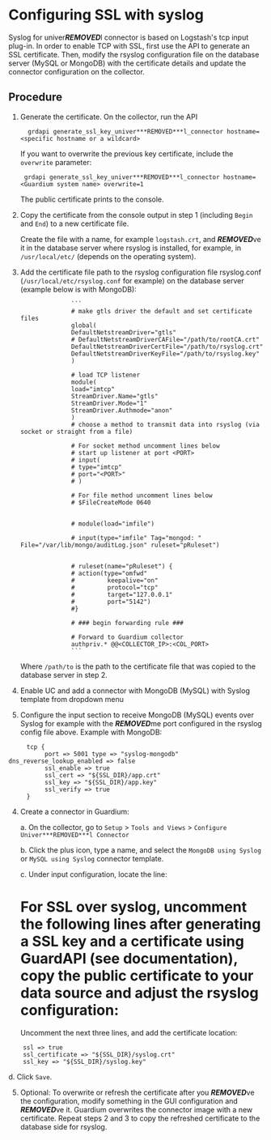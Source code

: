 # Configuring SSL with syslog

Syslog for univer***REMOVED***l connector is based on Logstash's tcp input plug-in. In order to enable TCP with SSL, first use the API to generate an SSL certificate. Then, modify the rsyslog configuration file on the database server (MySQL or MongoDB) with the certificate details and update the connector configuration on the collector.

## Procedure
1.	Generate the certificate. On the collector, run the API

          grdapi generate_ssl_key_univer***REMOVED***l_connector hostname=<specific hostname or a wildcard>

       If you want to overwrite the previous key certificate, include the ```overwrite``` parameter:

         grdapi generate_ssl_key_univer***REMOVED***l_connector hostname=<Guardium system name> overwrite=1

       The public certificate prints to the console.

2.	Copy the certificate from the console output in step 1 (including ```Begin``` and ```End```) to a new certificate file.

       Create the file with a name, for example ```logstash.crt```, and ***REMOVED***ve it in the database server where rsyslog is installed, for example, in ```/usr/local/etc/``` (depends on the operating system).

3.	Add the certificate file path to the rsyslog configuration file rsyslog.conf (```/usr/local/etc/rsyslog.conf``` for example) on the database server (example below is with MongoDB):

                      ```
                      # make gtls driver the default and set certificate files
                      global(
                      DefaultNetstreamDriver="gtls"
                      # DefaultNetstreamDriverCAFile="/path/to/rootCA.crt"
                      DefaultNetstreamDriverCertFile="/path/to/rsyslog.crt"
                      DefaultNetstreamDriverKeyFile="/path/to/rsyslog.key"
                      )

                      # load TCP listener
                      module(
                      load="imtcp"
                      StreamDriver.Name="gtls"
                      StreamDriver.Mode="1"
                      StreamDriver.Authmode="anon"
                      )
                      # choose a method to transmit data into rsyslog (via socket or straight from a file)

                      # For socket method uncomment lines below
                      # start up listener at port <PORT>
                      # input(
                      # type="imtcp"
                      # port="<PORT>"
                      # )

                      # For file method uncomment lines below
                      # $FileCreateMode 0640


                      # module(load="imfile")

                      # input(type="imfile" Tag="mongod: " File="/var/lib/mongo/auditLog.json" ruleset="pRuleset")


                      # ruleset(name="pRuleset") {
                      #	action(type="omfwd"
                      # 		keepalive="on"
                      #			protocol="tcp"
                      #			target="127.0.0.1"
                      #			port="5142")
                      #}

                      # ### begin forwarding rule ###

                      # Forward to Guardium collector
                      authpriv.* @@<COLLECTOR_IP>:<COL_PORT>
                      ```

     Where ```/path/to``` is the path to the certificate file that was copied to the database server in step 2.

4. Enable UC and add a connector with MongoDB (MySQL) with Syslog template from dropdown menu
5. Configure the input section to receive MongoDB (MySQL) events over Syslog for example with the ***REMOVED***me port configured in the rsyslog config file above. Example with MongoDB:

  ```
       tcp {
            port => 5001 type => "syslog-mongodb" dns_reverse_lookup_enabled => false
            ssl_enable => true
            ssl_cert => "${SSL_DIR}/app.crt"
            ssl_key => "${SSL_DIR}/app.key"
            ssl_verify => true
       }
   ```


4.	Create a connector in Guardium:

     a.	On the collector, go to ```Setup``` > ```Tools and Views``` > ```Configure Univer***REMOVED***l Connector```

     b.	Click the plus icon, type a name, and select the ```MongoDB using Syslog``` or  ```MySQL using Syslog``` connector template.

     c.	Under input configuration, locate the line:

       # For SSL over syslog, uncomment the following lines after generating a SSL key and a certificate using GuardAPI (see documentation), copy the public certificate to your data source and adjust the rsyslog configuration:

    Uncomment the next three lines, and add the certificate location:
```
    ssl => true
	ssl_certificate => "${SSL_DIR}/syslog.crt"
	ssl_key => "${SSL_DIR}/syslog.key"
  ```
  d.	Click ```Save```.

5. Optional: To overwrite or refresh the certificate after you ***REMOVED***ve the configuration, modify something in the GUI configuration and ***REMOVED***ve it. Guardium overwrites the connector image with a new certificate. Repeat steps 2 and 3 to copy the refreshed certificate to the database side for rsyslog.
